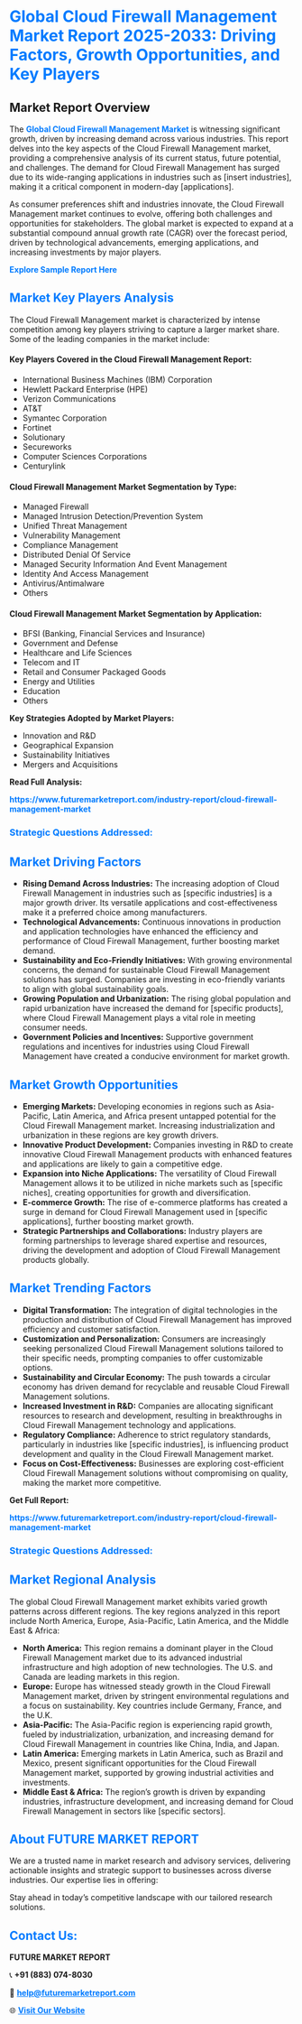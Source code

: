 <h1 style="color: #007BFF;">Global Cloud Firewall Management Market Report 2025-2033: Driving Factors, Growth Opportunities, and Key Players</h1>

<section id="overview">
<h2>Market Report Overview</h2>
<p>The <a href="https://www.futuremarketreport.com/industry-report/cloud-firewall-management-market" style="color: #007BFF; text-decoration: none;"><strong>Global Cloud Firewall Management Market</strong></a> is witnessing significant growth, driven by increasing demand across various industries. This report delves into the key aspects of the Cloud Firewall Management market, providing a comprehensive analysis of its current status, future potential, and challenges. The demand for Cloud Firewall Management has surged due to its wide-ranging applications in industries such as [insert industries], making it a critical component in modern-day [applications].</p>
<p>As consumer preferences shift and industries innovate, the Cloud Firewall Management market continues to evolve, offering both challenges and opportunities for stakeholders. The global market is expected to expand at a substantial compound annual growth rate (CAGR) over the forecast period, driven by technological advancements, emerging applications, and increasing investments by major players.</p>
</section>

<section id="overview">
<p><a href="https://www.futuremarketreport.com/request-sample/reportId=89673" style="color: #007BFF; text-decoration: none;"><strong>Explore Sample Report Here</strong></a></p>
</section>

<section id="key-players">
<h2 style="color: #007BFF;">Market Key Players Analysis</h2>
<p>The Cloud Firewall Management market is characterized by intense competition among key players striving to capture a larger market share. Some of the leading companies in the market include:</p>
<h4>Key Players Covered in the Cloud Firewall Management Report:</h4>
<ul><li>International Business Machines (IBM) Corporation</li><li>Hewlett Packard Enterprise (HPE)</li><li>Verizon Communications</li><li>AT&amp;T</li><li>Symantec Corporation</li><li>Fortinet</li><li>Solutionary</li><li>Secureworks</li><li>Computer Sciences Corporations</li><li>Centurylink</li></ul>
<h4>Cloud Firewall Management Market Segmentation by Type:</h4>
<ul><li>Managed Firewall</li><li>Managed Intrusion Detection/Prevention System</li><li>Unified Threat Management</li><li>Vulnerability Management</li><li>Compliance Management</li><li>Distributed Denial Of Service</li><li>Managed Security Information And Event Management</li><li>Identity And Access Management</li><li>Antivirus/Antimalware</li><li>Others</li></ul>

<h4>Cloud Firewall Management Market Segmentation by Application:</h4>
<ul><li>BFSI (Banking, Financial Services and Insurance)</li><li>Government and Defense</li><li>Healthcare and Life Sciences</li><li>Telecom and IT</li><li>Retail and Consumer Packaged Goods</li><li>Energy and Utilities</li><li>Education</li><li>Others</li></ul>
<p><strong>Key Strategies Adopted by Market Players:</strong></p>
<ul>
<li>Innovation and R&D</li>
<li>Geographical Expansion</li>
<li>Sustainability Initiatives</li>
<li>Mergers and Acquisitions</li>
</ul>
</section>

<section>
<p><strong>Read Full Analysis: </strong></p><a href="https://www.futuremarketreport.com/industry-report/cloud-firewall-management-market" style="color: #007BFF; text-decoration: none;"><strong>https://www.futuremarketreport.com/industry-report/cloud-firewall-management-market</strong></a>
<h3 style="color: #007BFF;">Strategic Questions Addressed:</h3>
</section>

<section id="driving-factors">
<h2 style="color: #007BFF;">Market Driving Factors</h2>
<ul>
<li><strong>Rising Demand Across Industries:</strong> The increasing adoption of Cloud Firewall Management in industries such as [specific industries] is a major growth driver. Its versatile applications and cost-effectiveness make it a preferred choice among manufacturers.</li>
<li><strong>Technological Advancements:</strong> Continuous innovations in production and application technologies have enhanced the efficiency and performance of Cloud Firewall Management, further boosting market demand.</li>
<li><strong>Sustainability and Eco-Friendly Initiatives:</strong> With growing environmental concerns, the demand for sustainable Cloud Firewall Management solutions has surged. Companies are investing in eco-friendly variants to align with global sustainability goals.</li>
<li><strong>Growing Population and Urbanization:</strong> The rising global population and rapid urbanization have increased the demand for [specific products], where Cloud Firewall Management plays a vital role in meeting consumer needs.</li>
<li><strong>Government Policies and Incentives:</strong> Supportive government regulations and incentives for industries using Cloud Firewall Management have created a conducive environment for market growth.</li>
</ul>
</section>

<section id="growth-opportunities">
<h2 style="color: #007BFF;">Market Growth Opportunities</h2>
<ul>
<li><strong>Emerging Markets:</strong> Developing economies in regions such as Asia-Pacific, Latin America, and Africa present untapped potential for the Cloud Firewall Management market. Increasing industrialization and urbanization in these regions are key growth drivers.</li>
<li><strong>Innovative Product Development:</strong> Companies investing in R&D to create innovative Cloud Firewall Management products with enhanced features and applications are likely to gain a competitive edge.</li>
<li><strong>Expansion into Niche Applications:</strong> The versatility of Cloud Firewall Management allows it to be utilized in niche markets such as [specific niches], creating opportunities for growth and diversification.</li>
<li><strong>E-commerce Growth:</strong> The rise of e-commerce platforms has created a surge in demand for Cloud Firewall Management used in [specific applications], further boosting market growth.</li>
<li><strong>Strategic Partnerships and Collaborations:</strong> Industry players are forming partnerships to leverage shared expertise and resources, driving the development and adoption of Cloud Firewall Management products globally.</li>
</ul>
</section>

<section id="trending-factors">
<h2 style="color: #007BFF;">Market Trending Factors</h2>
<ul>
<li><strong>Digital Transformation:</strong> The integration of digital technologies in the production and distribution of Cloud Firewall Management has improved efficiency and customer satisfaction.</li>
<li><strong>Customization and Personalization:</strong> Consumers are increasingly seeking personalized Cloud Firewall Management solutions tailored to their specific needs, prompting companies to offer customizable options.</li>
<li><strong>Sustainability and Circular Economy:</strong> The push towards a circular economy has driven demand for recyclable and reusable Cloud Firewall Management solutions.</li>
<li><strong>Increased Investment in R&D:</strong> Companies are allocating significant resources to research and development, resulting in breakthroughs in Cloud Firewall Management technology and applications.</li>
<li><strong>Regulatory Compliance:</strong> Adherence to strict regulatory standards, particularly in industries like [specific industries], is influencing product development and quality in the Cloud Firewall Management market.</li>
<li><strong>Focus on Cost-Effectiveness:</strong> Businesses are exploring cost-efficient Cloud Firewall Management solutions without compromising on quality, making the market more competitive.</li>
</ul>
</section>

<section>
<p><strong>Get Full Report: </strong></p><a href="https://www.futuremarketreport.com/industry-report/cloud-firewall-management-market" style="color: #007BFF; text-decoration: none;"><strong>https://www.futuremarketreport.com/industry-report/cloud-firewall-management-market</strong></a>
<h3 style="color: #007BFF;">Strategic Questions Addressed:</h3>
</section>


<section id="regional-analysis">
<h2 style="color: #007BFF;">Market Regional Analysis</h2>
<p>The global Cloud Firewall Management market exhibits varied growth patterns across different regions. The key regions analyzed in this report include North America, Europe, Asia-Pacific, Latin America, and the Middle East & Africa:</p>
<ul>
<li><strong>North America:</strong> This region remains a dominant player in the Cloud Firewall Management market due to its advanced industrial infrastructure and high adoption of new technologies. The U.S. and Canada are leading markets in this region.</li>
<li><strong>Europe:</strong> Europe has witnessed steady growth in the Cloud Firewall Management market, driven by stringent environmental regulations and a focus on sustainability. Key countries include Germany, France, and the U.K.</li>
<li><strong>Asia-Pacific:</strong> The Asia-Pacific region is experiencing rapid growth, fueled by industrialization, urbanization, and increasing demand for Cloud Firewall Management in countries like China, India, and Japan.</li>
<li><strong>Latin America:</strong> Emerging markets in Latin America, such as Brazil and Mexico, present significant opportunities for the Cloud Firewall Management market, supported by growing industrial activities and investments.</li>
<li><strong>Middle East & Africa:</strong> The region’s growth is driven by expanding industries, infrastructure development, and increasing demand for Cloud Firewall Management in sectors like [specific sectors].</li>
</ul>
</section>

<footer>
<h2 style="color: #007BFF;">About FUTURE MARKET REPORT</h2>
<p>We are a trusted name in market research and advisory services, delivering actionable insights and strategic support to businesses across diverse industries. Our expertise lies in offering:</p>

<p>Stay ahead in today’s competitive landscape with our tailored research solutions.</p>

<h2 style="color: #007BFF;">Contact Us:</h2>
<p><strong>FUTURE MARKET REPORT</strong></p>
<p>📞 <strong>+91 (883) 074-8030</strong></p>
<p>📧 <strong><a href="mailto:help@futuremarketreport.com" style="color: #007BFF;">help@futuremarketreport.com</a></strong></p>
<p>🌐 <strong><a href="https://www.futuremarketreport.com/" style="color: #007BFF;">Visit Our Website</a></strong></p>
</footer>